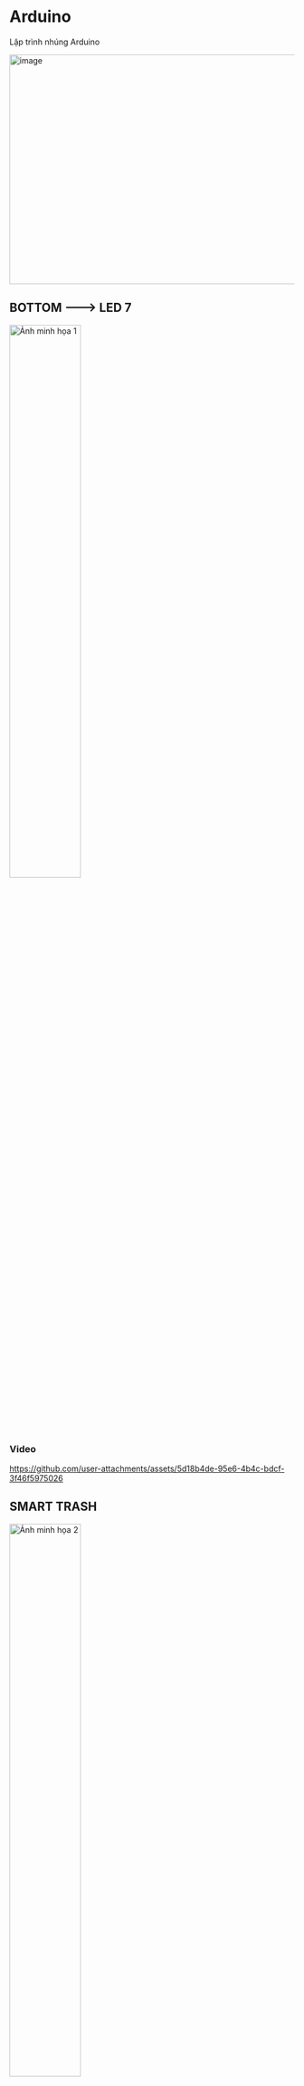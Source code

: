 # Arduino
Lập trình nhúng Arduino

<img width="551/2" height="405/2" alt="image" src="https://github.com/user-attachments/assets/d6e6f1c4-41d7-4565-bf60-47a412366487" />

## BOTTOM ---> LED 7

<img src="https://github.com/user-attachments/assets/ea27b425-8282-4be1-b832-c3524373be97" width="50%" alt="Ảnh minh họa 1">

### Video

https://github.com/user-attachments/assets/5d18b4de-95e6-4b4c-bdcf-3f46f5975026

## SMART TRASH

<img src="https://github.com/user-attachments/assets/b325c8bc-fff8-4af2-8a00-428db266efb2" width="50%" alt="Ảnh minh họa 2">

### Video

https://github.com/user-attachments/assets/9dec7d63-ad60-4bbb-93f9-05a425969eb6

## Control 4 leds

<img width="1287/4" height="731/4" alt="Image" src="https://github.com/user-attachments/assets/78d3a6a2-ffbf-41fd-bea7-e690611c5b9d" />

### Video

https://github.com/user-attachments/assets/5aa98dd7-b44c-432d-9d92-eea773a6a33e

## Heart led

<img width="1175/4" height="734/4" alt="image" src="https://github.com/user-attachments/assets/538512e8-c149-4931-83e1-4b40382832fa" />

 ### Video
 https://github.com/user-attachments/assets/a2cb360f-83cd-4ffa-950e-3364269a779c
